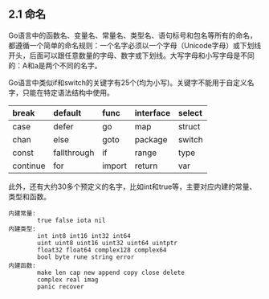 ## **2**.1  **命名**

Go语言中的函数名、变量名、常量名、类型名、语句标号和包名等所有的命名，都遵循一个简单的命名规则：一个名字必须以一个字母（Unicode字母）或下划线开头，后面可以跟任意数量的字母、数字或下划线。大写字母和小写字母是不同的：A和a是两个不同的名字。

Go语言中类似if和switch的关键字有25个\(均为小写\)。关键字不能用于自定义名字，只能在特定语法结构中使用。

| break | default | func | interface | select |
| :--- | :--- | :--- | :--- | :--- |
| case | defer | go | map | struct |
| chan | else | goto | package | switch |
| const | fallthrough | if | range | type |
| continue | for | import | return | var |

此外，还有大约30多个预定义的名字，比如int和true等，主要对应内建的常量、类型和函数。

```
内建常量: 
        true false iota nil
内建类型: 
        int int8 int16 int32 int64
        uint uint8 uint16 uint32 uint64 uintptr
        float32 float64 complex128 complex64
        bool byte rune string error
内建函数: 
        make len cap new append copy close delete
        complex real imag
        panic recover
```



